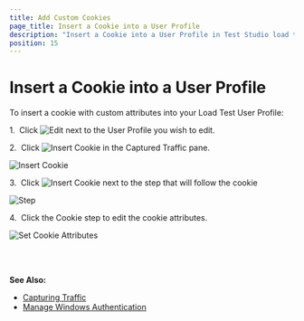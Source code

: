 ```yaml
---
title: Add Custom Cookies
page_title: Insert a Cookie into a User Profile
description: "Insert a Cookie into a User Profile in Test Studio load test."
position: 15
---
```

# Insert a Cookie into a User Profile

To insert a cookie with custom attributes into your Load Test User Profile:

1.&nbsp; Click ![Edit][1] next to the User Profile you wish to edit.

2.&nbsp; Click ![Insert Cookie][2] in the Captured Traffic pane.

![Insert Cookie][3]

3.&nbsp; Click ![Insert Cookie][2] next to the step that will follow the cookie

![Step][4]

4.&nbsp; Click the Cookie step to edit the cookie attributes.

![Set Cookie Attributes][5]

<br>
<br>

**See Also:**

- <a href="/features/testing-types/load-testing/capturing-traffic" target="_blank">Capturing Traffic</a>
- <a href="/features/testing-types/load-testing/manage-windows-auth" target="_blank">Manage Windows Authentication</a>

[1]: /img/features/testing-types/load-testing/add-custom-cookies/fig1.png
[2]: /img/features/testing-types/load-testing/add-custom-cookies/fig2.png
[3]: /img/features/testing-types/load-testing/add-custom-cookies/fig3.png
[4]: /img/features/testing-types/load-testing/add-custom-cookies/fig4.png
[5]: /img/features/testing-types/load-testing/add-custom-cookies/fig5.png
